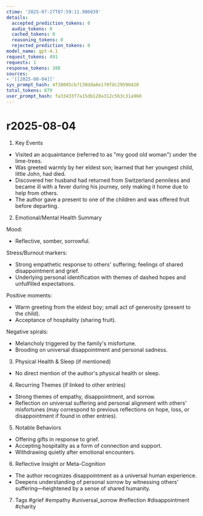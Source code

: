 ```yaml
---
ctime: '2025-07-27T07:59:11.906039'
details:
  accepted_prediction_tokens: 0
  audio_tokens: 0
  cached_tokens: 0
  reasoning_tokens: 0
  rejected_prediction_tokens: 0
model_name: gpt-4.1
request_tokens: 491
requests: 1
response_tokens: 388
sources:
- '[[2025-08-04]]'
sys_prompt_hash: 4f38005cb7130dda6e170fdc29590420
total_tokens: 879
user_prompt_hash: fa33433f7a15db128a312c563c31a960
---
```

# r2025-08-04

1. Key Events
- Visited an acquaintance (referred to as "my good old woman") under the lime-trees.
- Was greeted warmly by her eldest son; learned that her youngest child, little John, had died.
- Discovered her husband had returned from Switzerland penniless and became ill with a fever during his journey, only making it home due to help from others.
- The author gave a present to one of the children and was offered fruit before departing.

2. Emotional/Mental Health Summary

Mood:
- Reflective, somber, sorrowful.

Stress/Burnout markers:
- Strong empathetic response to others' suffering; feelings of shared disappointment and grief.
- Underlying personal identification with themes of dashed hopes and unfulfilled expectations.

Positive moments:
- Warm greeting from the eldest boy; small act of generosity (present to the child).
- Acceptance of hospitality (sharing fruit).

Negative spirals:
- Melancholy triggered by the family's misfortune.
- Brooding on universal disappointment and personal sadness.

3. Physical Health & Sleep (if mentioned)
- No direct mention of the author's physical health or sleep.

4. Recurring Themes (if linked to other entries)
- Strong themes of empathy, disappointment, and sorrow.
- Reflection on universal suffering and personal alignment with others' misfortunes (may correspond to previous reflections on hope, loss, or disappointment if found in other entries).

5. Notable Behaviors
- Offering gifts in response to grief.
- Accepting hospitality as a form of connection and support.
- Withdrawing quietly after emotional encounters.

6. Reflective Insight or Meta-Cognition
- The author recognizes disappointment as a universal human experience.
- Deepens understanding of personal sorrow by witnessing others' suffering—heightened by a sense of shared humanity.

7. Tags
#grief #empathy #universal_sorrow #reflection #disappointment #charity